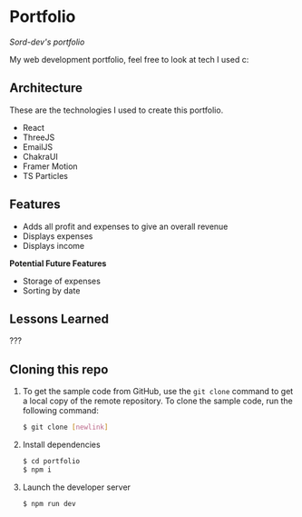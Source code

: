 # Portfolio

*Sord-dev's portfolio*

My web development portfolio, feel free to look at tech I used c:

## Architecture
These are the technologies I used to create this portfolio.

 - React
 - ThreeJS
 - EmailJS
 - ChakraUI
 - Framer Motion
 - TS Particles

## Features

 - Adds all profit and expenses to give an overall revenue
 - Displays expenses
 - Displays income
 
**Potential Future Features**
 - Storage of expenses 
 - Sorting by date

## Lessons Learned
???


## Cloning this repo

1.  To get the sample code from GitHub, use the  `git clone`  command to get a local copy of the remote repository. To clone the sample code, run the following command:
    
    ```bash
    $ git clone [newlink]
    ```

    
2.  Install dependencies
    ``` bash 
    $ cd portfolio
    $ npm i
	```

3.  Launch the developer server
    ``` bash 
    $ npm run dev
	```